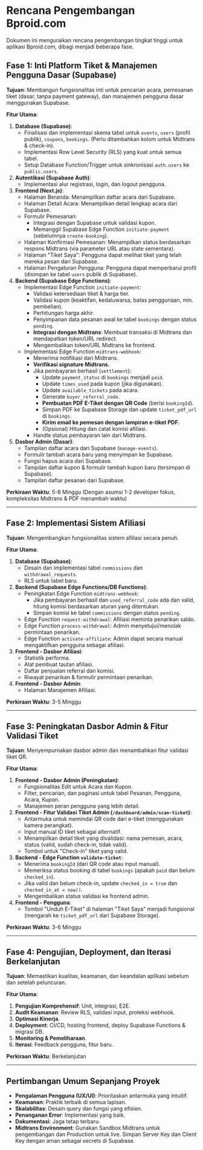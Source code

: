 
# Rencana Pengembangan Bproid.com

Dokumen ini menguraikan rencana pengembangan tingkat tinggi untuk aplikasi Bproid.com, dibagi menjadi beberapa fase.

## Fase 1: Inti Platform Tiket & Manajemen Pengguna Dasar (Supabase)

**Tujuan**: Membangun fungsionalitas inti untuk pencarian acara, pemesanan tiket (dasar, tanpa payment gateway), dan manajemen pengguna dasar menggunakan Supabase.

**Fitur Utama**:
1.  **Database (Supabase)**:
    *   Finalisasi dan implementasi skema tabel untuk `events`, `users` (profil publik), `coupons`, `bookings`. (Perlu ditambahkan kolom untuk Midtrans & check-in).
    *   Implementasi Row Level Security (RLS) yang kuat untuk semua tabel.
    *   Setup Database Function/Trigger untuk sinkronisasi `auth.users` ke `public.users`.
2.  **Autentikasi (Supabase Auth)**:
    *   Implementasi alur registrasi, login, dan logout pengguna.
3.  **Frontend (Next.js)**:
    *   Halaman Beranda: Menampilkan daftar acara dari Supabase.
    *   Halaman Detail Acara: Menampilkan detail lengkap acara dari Supabase.
    *   Formulir Pemesanan:
        *   Integrasi dengan Supabase untuk validasi kupon.
        *   Memanggil Supabase Edge Function `initiate-payment` (sebelumnya `create-booking`).
    *   Halaman Konfirmasi Pemesanan: Menampilkan status berdasarkan respons Midtrans (via parameter URL atau state sementara).
    *   Halaman "Tiket Saya": Pengguna dapat melihat tiket yang telah mereka pesan dari Supabase.
    *   Halaman Pengaturan Pengguna: Pengguna dapat memperbarui profil (disimpan ke tabel `users` publik di Supabase).
4.  **Backend (Supabase Edge Functions)**:
    *   Implementasi Edge Function `initiate-payment`:
        *   Validasi ketersediaan tiket & harga tier.
        *   Validasi kupon (keaktifan, kedaluwarsa, batas penggunaan, min. pembelian).
        *   Perhitungan harga akhir.
        *   Penyimpanan data pesanan awal ke tabel `bookings` dengan status `pending`.
        *   **Integrasi dengan Midtrans**: Membuat transaksi di Midtrans dan mendapatkan token/URL redirect.
        *   Mengembalikan token/URL Midtrans ke frontend.
    *   Implementasi Edge Function `midtrans-webhook`:
        *   Menerima notifikasi dari Midtrans.
        *   **Verifikasi signature Midtrans.**
        *   Jika pembayaran berhasil (`settlement`):
            *   Update `payment_status` di `bookings` menjadi `paid`.
            *   Update `times_used` pada kupon (jika digunakan).
            *   Update `available_tickets` pada acara.
            *   Generate `buyer_referral_code`.
            *   **Pembuatan PDF E-Tiket dengan QR Code** (berisi `bookingId`).
            *   Simpan PDF ke Supabase Storage dan update `ticket_pdf_url` di `bookings`.
            *   **Kirim email ke pemesan dengan lampiran e-tiket PDF.**
            *   (Opsional) Hitung dan catat komisi afiliasi.
        *   Handle status pembayaran lain dari Midtrans.
5.  **Dasbor Admin (Dasar)**:
    *   Tampilan daftar acara dari Supabase (`manage-events`).
    *   Formulir tambah acara baru yang menyimpan ke Supabase.
    *   Fungsi hapus acara dari Supabase.
    *   Tampilan daftar kupon & formulir tambah kupon baru (tersimpan di Supabase).
    *   Tampilan daftar pesanan dari Supabase.

**Perkiraan Waktu**: 5-8 Minggu (Dengan asumsi 1-2 developer fokus, kompleksitas Midtrans & PDF menambah waktu)

---

## Fase 2: Implementasi Sistem Afiliasi

**Tujuan**: Mengembangkan fungsionalitas sistem afiliasi secara penuh.

**Fitur Utama**:
1.  **Database (Supabase)**:
    *   Desain dan implementasi tabel `commissions` dan `withdrawal_requests`.
    *   RLS untuk tabel baru.
2.  **Backend (Supabase Edge Functions/DB Functions)**:
    *   Peningkatan Edge Function `midtrans-webhook`:
        *   Jika pembayaran berhasil dan `used_referral_code` ada dan valid, hitung komisi berdasarkan aturan yang ditentukan.
        *   Simpan komisi ke tabel `commissions` dengan status `pending`.
    *   Edge Function `request-withdrawal`: Afiliasi meminta penarikan saldo.
    *   Edge Function `process-withdrawal`: Admin menyetujui/menolak permintaan penarikan.
    *   Edge Function `activate-affiliate`: Admin dapat secara manual mengaktifkan pengguna sebagai afiliasi.
3.  **Frontend - Dasbor Afiliasi**:
    *   Statistik performa.
    *   Alat pembuat tautan afiliasi.
    *   Daftar penjualan referral dan komisi.
    *   Riwayat penarikan & formulir permintaan penarikan.
4.  **Frontend - Dasbor Admin**:
    *   Halaman Manajemen Afiliasi.

**Perkiraan Waktu**: 3-5 Minggu

---

## Fase 3: Peningkatan Dasbor Admin & Fitur Validasi Tiket

**Tujuan**: Menyempurnakan dasbor admin dan menambahkan fitur validasi tiket QR.

**Fitur Utama**:
1.  **Frontend - Dasbor Admin (Peningkatan)**:
    *   Fungsionalitas Edit untuk Acara dan Kupon.
    *   Filter, pencarian, dan paginasi untuk tabel Pesanan, Pengguna, Acara, Kupon.
    *   Manajemen peran pengguna yang lebih detail.
2.  **Frontend - Fitur Validasi Tiket Admin (`/dashboard/admin/scan-ticket`)**:
    *   Antarmuka untuk memindai QR code dari e-tiket (menggunakan kamera perangkat).
    *   Input manual ID tiket sebagai alternatif.
    *   Menampilkan detail tiket yang divalidasi: nama pemesan, acara, status (valid, sudah check-in, tidak valid).
    *   Tombol untuk "Check-in" tiket yang valid.
3.  **Backend - Edge Function `validate-ticket`**:
    *   Menerima `bookingId` (dari QR code atau input manual).
    *   Memeriksa status booking di tabel `bookings` (apakah `paid` dan belum `checked_in`).
    *   Jika valid dan belum check-in, update `checked_in = true` dan `checked_in_at = now()`.
    *   Mengembalikan status validasi ke frontend admin.
4.  **Frontend - Pengguna**:
    *   Tombol "Unduh E-Tiket" di halaman "Tiket Saya" menjadi fungsional (mengarah ke `ticket_pdf_url` dari Supabase Storage).

**Perkiraan Waktu**: 3-6 Minggu

---

## Fase 4: Pengujian, Deployment, dan Iterasi Berkelanjutan

**Tujuan**: Memastikan kualitas, keamanan, dan keandalan aplikasi sebelum dan setelah peluncuran.

**Fitur Utama**:
1.  **Pengujian Komprehensif**: Unit, integrasi, E2E.
2.  **Audit Keamanan**: Review RLS, validasi input, proteksi webhook.
3.  **Optimasi Kinerja**.
4.  **Deployment**: CI/CD, hosting frontend, deploy Supabase Functions & migrasi DB.
5.  **Monitoring & Pemeliharaan**.
6.  **Iterasi**: Feedback pengguna, fitur baru.

**Perkiraan Waktu**: Berkelanjutan

---

## Pertimbangan Umum Sepanjang Proyek

*   **Pengalaman Pengguna (UX/UI)**: Prioritaskan antarmuka yang intuitif.
*   **Keamanan**: Praktik terbaik di semua lapisan.
*   **Skalabilitas**: Desain query dan fungsi yang efisien.
*   **Penanganan Error**: Implementasi yang baik.
*   **Dokumentasi**: Jaga tetap terbaru.
*   **Midtrans Environment**: Gunakan Sandbox Midtrans untuk pengembangan dan Production untuk live. Simpan Server Key dan Client Key dengan aman sebagai secrets di Supabase.

